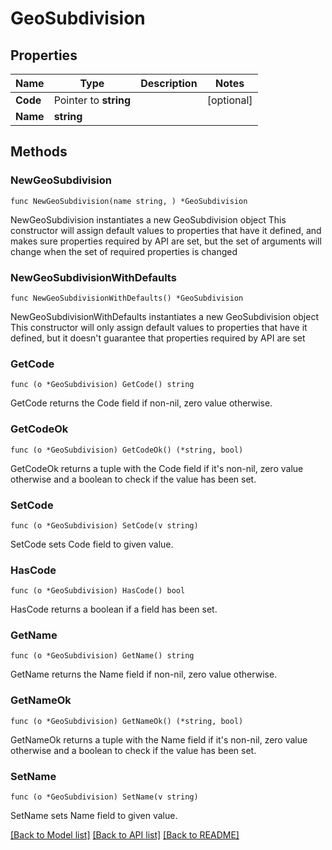 # GeoSubdivision

## Properties

Name | Type | Description | Notes
------------ | ------------- | ------------- | -------------
**Code** | Pointer to **string** |  | [optional] 
**Name** | **string** |  | 

## Methods

### NewGeoSubdivision

`func NewGeoSubdivision(name string, ) *GeoSubdivision`

NewGeoSubdivision instantiates a new GeoSubdivision object
This constructor will assign default values to properties that have it defined,
and makes sure properties required by API are set, but the set of arguments
will change when the set of required properties is changed

### NewGeoSubdivisionWithDefaults

`func NewGeoSubdivisionWithDefaults() *GeoSubdivision`

NewGeoSubdivisionWithDefaults instantiates a new GeoSubdivision object
This constructor will only assign default values to properties that have it defined,
but it doesn't guarantee that properties required by API are set

### GetCode

`func (o *GeoSubdivision) GetCode() string`

GetCode returns the Code field if non-nil, zero value otherwise.

### GetCodeOk

`func (o *GeoSubdivision) GetCodeOk() (*string, bool)`

GetCodeOk returns a tuple with the Code field if it's non-nil, zero value otherwise
and a boolean to check if the value has been set.

### SetCode

`func (o *GeoSubdivision) SetCode(v string)`

SetCode sets Code field to given value.

### HasCode

`func (o *GeoSubdivision) HasCode() bool`

HasCode returns a boolean if a field has been set.

### GetName

`func (o *GeoSubdivision) GetName() string`

GetName returns the Name field if non-nil, zero value otherwise.

### GetNameOk

`func (o *GeoSubdivision) GetNameOk() (*string, bool)`

GetNameOk returns a tuple with the Name field if it's non-nil, zero value otherwise
and a boolean to check if the value has been set.

### SetName

`func (o *GeoSubdivision) SetName(v string)`

SetName sets Name field to given value.



[[Back to Model list]](../README.md#documentation-for-models) [[Back to API list]](../README.md#documentation-for-api-endpoints) [[Back to README]](../README.md)



